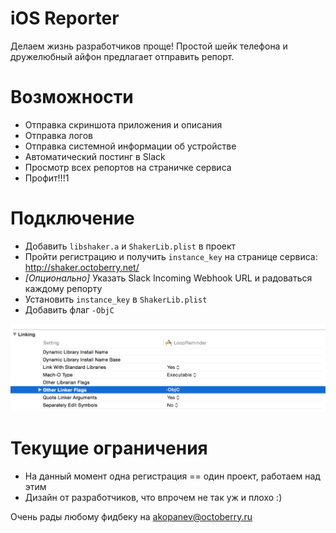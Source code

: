 # iOS Reporter
Делаем жизнь разработчиков проще! 
Простой шейк телефона и дружелюбный айфон предлагает отправить репорт.

# Возможности
- Отправка скриншота приложения и описания
- Отправка логов
- Отправка системной информации об устройстве
- Автоматический постинг в Slack
- Просмотр всех репортов на страничке сервиса
- Профит!!!1
 
# Подключение
- Добавить `libshaker.a` и `ShakerLib.plist` в проект
- Пройти регистрацию и получить `instance_key` на странице сервиса: http://shaker.octoberry.net/
- _[Опционально]_ Указать Slack Incoming Webhook URL и радоваться каждому репорту
- Установить `instance_key` в `ShakerLib.plist`
- Добавить флаг `-ObjC`

![Image](https://raw.githubusercontent.com/octoshaker/ios/master/media/screenshot.png)

# Текущие ограничения
- На данный момент одна регистрация == один проект, работаем над этим
- Дизайн от разработчиков, что впрочем не так уж и плохо :)

Очень рады любому фидбеку на akopanev@octoberry.ru
